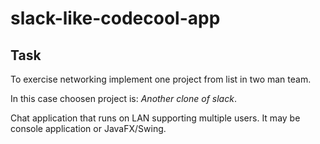 # slack-like-codecool-app

## Task

To exercise networking implement one project from list in two man team.

In this case choosen project is: *Another clone of slack*.

Chat application that runs on LAN supporting multiple users. It may be console application or JavaFX/Swing.
